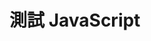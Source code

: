 <!DOCTYPE html>
<html>
<body>
    <h1>測試 JavaScript</h1>
    <script>
        document.write("Hello, Google Chrome!");
    </script>
</body>
</html>
